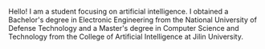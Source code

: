 Hello! I am a student focusing on artificial intelligence. I obtained a Bachelor's degree in Electronic Engineering from the National University of Defense Technology and a Master's degree in Computer Science and Technology from the College of Artificial Intelligence at Jilin University.

